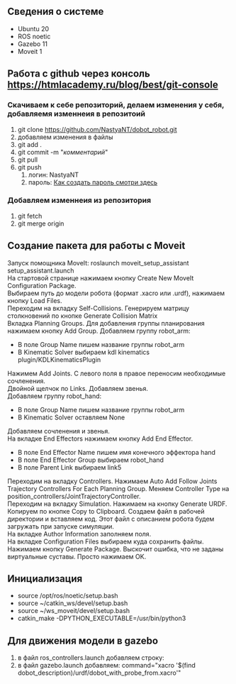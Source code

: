 ## Сведения о системе
- Ubuntu 20
- ROS noetic
- Gazebo 11
- Moveit 1
## Работа с github через консоль https://htmlacademy.ru/blog/best/git-console
### Скачиваем к себе репозиторий, делаем изменения у себя, добавляемя изменнеия в репозитоий
1. git clone https://github.com/NastyaNT/dobot_robot.git
2. добавляем изменения в файлы
3. git add .
4. git commit -m "*комментарий*"
5. git pull
6. git push
    1. логин: NastyaNT
    2. пароль: [Как создать пароль смотри здесь](https://docs.github.com/en/authentication/keeping-your-account-and-data-secure/creating-a-personal-access-token) 
### Добавляем изменнеия из репозитория
1. git fetch
2. git merge origin
## Создание пакета для работы с Moveit
Запуск помощника MoveIt: roslaunch moveit_setup_assistant setup_assistant.launch <br/>
На стартовой странице нажимаем кнопку Create New MoveIt Configuration Package. <br/>
Выбираем путь до модели робота (формат .xacro или .urdf), нажимаем кнопку Load Files. <br/>
Переходим на вкладку Self-Collisions. Генерируем матрицу столкновений по кнопке Generate Collision Matrix <br/>
Вкладка Planning Groups. Для добавления группы планирования нажимаем кнопку Add Group. Добавляем группу robot_arm:
- В поле Group Name пишем название группы robot_arm
- В Kinematic Solver выбираем kdl kinematics plugin/KDLKinematicsPlugin

Нажимем Add Joints. С левого поля в правое переносим необходимые сочленения. <br/>
Двойной щелчок по Links. Добавляем звенья. <br/>
Добавляем группу robot_hand:
- В поле Group Name пишем название группы robot_arm
- В Kinematic Solver оставляем None

Добавляем сочленения и звенья. <br/>
На вкладке End Effectors нажимаем кнопку Add End Effector.
- В поле End Effector Name пишем имя конечного эффектора hand
- В поле End Effector Group выбираем robot_hand
- В поле Parent Link выбираем link5

Переходим на вкладку Controllers. Нажимаем Auto Add Follow Joints Trajectory Controllers For Each Planning Group. Меняем Controller Type на position_controllers/JointTrajectoryController. <br/>
Переходим на вкладку Simulation. Нажимаем на кнопку Generate URDF. Копируем по кнопке Copy to Clipboard. Создаем файл в рабочей директории и вставляем код. Этот файл с описанием робота будем загружать при запуске симуляции. <br/>
На вкладке Author Information  заполняем поля. <br/>
На вкладке Configuration Files выбираем куда сохранить файлы. Нажимаем кнопку Generate Package. Выскочит ошибка, что не заданы виртуальные суставы. Просто нажимаем OK.
## Инициализация
- source /opt/ros/noetic/setup.bash
- source ~/catkin_ws/devel/setup.bash
- source ~/ws_moveit/devel/setup.bash
- catkin_make -DPYTHON_EXECUTABLE=/usr/bin/python3
## Для движения модели в gazebo
1. в файл ros_controllers.launch добавляем строку: <node name="robot_state_publisher" pkg="robot_state_publisher" type="robot_state_publisher" respawn="true" output="screen"/>
2. в файл gazebo.launch добавляем: command="xacro  '$(find dobot_description)/urdf/dobot_with_probe_from.xacro'"
